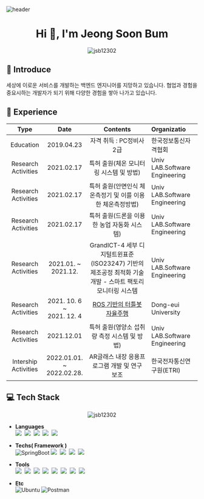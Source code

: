 ![header](https://capsule-render.vercel.app/api?type=waving&color=auto&height=300&section=header&text=Jeong%20Soon%20Bum&fontSize=90&animation=fadeIn&fontColor=#000000)

<h1 align="center">Hi 👋, I'm Jeong Soon Bum</h1>

<p align="center">
<img align="center" src="https://github-readme-stats.vercel.app/api?username=jsb12302&show_icons=true&locale=en" alt="jsb12302" />
</p>

## 🎤 Introduce
세상에 이로운 서비스를 개발하는 백엔드 엔지니어를 지망하고 있습니다. 협업과 경험을 중요시하는 개발자가 되기 위해 다양한 경험을 쌓아 나가고 있습니다.

## 📆 Experience

|        Type         |          Date           |                           Contents                           | Organizatio                                                  |
| :-----------------: | :---------------------: | :----------------------------------------------------------: | :----------------------------------------------------------- |
| Education |       2019.04.23      | 자격 취득 : PC정비사2급                                | 한국정보통신자격협회
| Research Activities |       2021.02.17      | 특허 출원(체온 모니터링 시스템 및 방법) | Univ LAB.Software Engineering                                |
| Research Activities |       2021.02.17       | 특허 출원(안면인식 체온측정기 및 이를 이용한 체온측정방법) | Univ LAB.Software Engineering                                |
| Research Activities |       2021.02.17    |  특허 출원(드론을 이용한 농업 자동화 시스템)   | Univ LAB.Software Engineering                                |
| Research Activities | 2021.01. ~</br>2021.12. | GrandICT-4 세부 디지털트윈표준(ISO23247) 기반의제조공정 최적화 기술개발 - 스마트 팩토리 모니터링 시스템 | Univ LAB.Software Engineering                                |
| Research Activities |       2021. 10. 6 ~<br>2021. 12. 4       | [ROS 기반의 터틀봇 자율주행](https://github.com/jsb12302/Ros_auto_driving) | Dong-eui University                                |
| Research Activities |       2021.12.01       | 특허 출원(영양소 섭취량 측정 시스템 및 방법) | Univ LAB.Software Engineering                                |
| Intership Activities |       2022.01.01. ~</br>2022.02.28.       | AR글래스 내장 응용프로그램 개발 및 연구 보조  | 한국전자통신연구원(ETRI)                         |

## :computer: Tech Stack

<p align="center"><img align="center" src="https://github-readme-stats.vercel.app/api/top-langs?username=jsb12302&show_icons=true&locale=en&layout=compact" alt="jsb12302" /></p>

- **Languages** </br>
<img src="https://img.shields.io/badge/Java-007396?style=flat-square&logo=Java&logoColor=white"/></a>&nbsp;
<img src="https://img.shields.io/badge/Python-3766AB?style=flat-square&logo=Python&logoColor=white"/></a>&nbsp;
<img src="https://img.shields.io/badge/C-A8B9CC?style=flat-square&logo=C&logoColor=white"/></a>&nbsp;
<img src="https://img.shields.io/badge/C++-00599C?style=flat-square&logo=C++&logoColor=white"/></a>&nbsp;
<img src="https://img.shields.io/badge/JavaScript-F7DF1E?style=flat-square&logo=JavaScript&logoColor=black"/></a>&nbsp;

- **Techs( Framework )** </br>
![SpringBoot](https://img.shields.io/badge/SpringBoot-6DB33F?style=flat-square&logo=SpringBoot&logoColor=white)
<img src="https://img.shields.io/badge/MySQL-4479A1?style=flat-square&logo=MySQL&logoColor=white"/></a>&nbsp;
<img src="https://img.shields.io/badge/Android-3DDC84?style=flat-square&logo=Android&logoColor=black"/></a>&nbsp;
<img src="https://img.shields.io/badge/Arduino-00979D?style=flat-square&logo=Arduino&logoColor=white"/></a>&nbsp;
<img src="https://img.shields.io/badge/ROS-22314E?style=flat-square&logo=ROS&logoColor=white"/></a>&nbsp;

- **Tools**  </br>
<img src="https://img.shields.io/badge/IntelliJ IDEA-000000?style=flat-square&logo=IntelliJ IDEA&logoColor=white"/></a>&nbsp;
<img src="https://img.shields.io/badge/PyCharm-000000?style=flat-square&logo=PyCharm&logoColor=white"/></a>&nbsp;
<img src="https://img.shields.io/badge/Apache NetBeans IDE-1B6AC6?style=flat-square&logo=Apache NetBeans IDE&logoColor=white"/></a>&nbsp;
<img src="https://img.shields.io/badge/Android Studio-3DDC84?style=flat-square&logo=Android Studio&logoColor=black"/></a>&nbsp;
<img src="https://img.shields.io/badge/Visual Studio-5C2D91?style=flat-square&logo=Visual Studio&logoColor=white"/></a>&nbsp;
<img src="https://img.shields.io/badge/Visual Studio Code-007ACC?style=flat-square&logo=Visual Studio Code&logoColor=white"/></a>&nbsp;
<img src="https://img.shields.io/badge/Git-F05032?style=flat-square&logo=Git&logoColor=white"/></a>&nbsp;
<img src="https://img.shields.io/badge/GitHub-181717?style=flat-square&logo=GitHub&logoColor=white"/></a>&nbsp;

- **Etc**  </br>
![Ubuntu](https://img.shields.io/badge/Ubuntu-E95420?style=flat-square&logo=Ubuntu&logoColor=white)
![Postman](https://img.shields.io/badge/Postman-FF6C37?style=flat-square&logo=Postman&logoColor=white)
